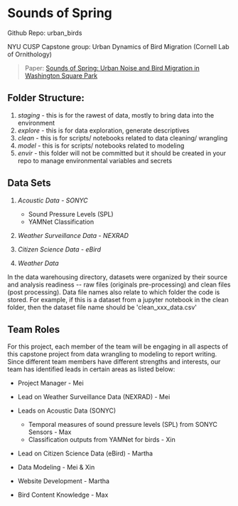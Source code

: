 # Sounds of Spring
Github Repo: urban_birds

NYU CUSP Capstone group: Urban Dynamics of Bird Migration (Cornell Lab of Ornithology)

> Paper: [Sounds of Spring: Urban Noise and Bird Migration in Washington Square Park](www.authorea.com/471763/t6Ypp1w_mqa8DnfV2nMeYw)

## Folder Structure:
1. *staging* - this is for the rawest of data, mostly to bring data into the environment
2. *explore* - this is for data exploration, generate descriptives
3. *clean* - this is for scripts/ notebooks related to data cleaning/ wrangling
4. *model* - this is for scripts/ notebooks related to modeling
5. *envir* - this folder will not be committed but it should be created in your repo to manage environmental variables and secrets

## Data Sets
1. *Acoustic Data - SONYC*
    
    * Sound Pressure Levels (SPL)
    * YAMNet Classification
    
2. *Weather Surveillance Data - NEXRAD*
3. *Citizen Science Data - eBird*
4. *Weather Data* 

In the data warehousing directory, datasets were organized by their source and analysis readiness -- raw files (originals pre-processing) and clean files (post processing). Data file names also relate to which folder the code is stored. For example, if this is a dataset from a jupyter notebook in the clean folder, then the dataset file name should be 'clean_xxx_data.csv'

## Team Roles
For this project, each member of the team will be engaging in all aspects of this capstone project from data wrangling to modeling to report writing. Since different team members have different strengths and interests, our team has identified leads in certain areas as listed below:

- Project Manager - Mei
- Lead on Weather Surveillance Data (NEXRAD) - Mei
- Leads on Acoustic Data (SONYC)

    - Temporal measures of sound pressure levels (SPL) from SONYC Sensors - Max
    - Classification outputs from YAMNet for birds - Xin

- Lead on Citizen Science Data (eBird) - Martha
- Data Modeling - Mei & Xin
- Website Development - Martha
- Bird Content Knowledge - Max


